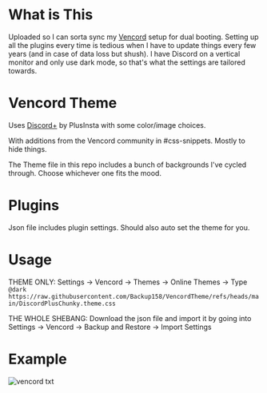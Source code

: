 # What is This
Uploaded so I can sorta sync my [Vencord](https://github.com/Vendicated/Vencord) setup for dual booting. Setting up all the plugins every time is tedious when I have to update things every few years (and in case of data loss but shush). I have Discord on a vertical monitor and only use dark mode, so that's what the settings are tailored towards.

# Vencord Theme
Uses [Discord+](https://plusinsta.github.io/discord-plus/) by PlusInsta with some color/image choices.

With additions from the Vencord community in #css-snippets. Mostly to hide things. 

The Theme file in this repo includes a bunch of backgrounds I've cycled through. Choose whichever one fits the mood.

# Plugins

Json file includes plugin settings. Should also auto set the theme for you.

# Usage
THEME ONLY: Settings -> Vencord -> Themes -> Online Themes -> Type `@dark https://raw.githubusercontent.com/Backup158/VencordTheme/refs/heads/main/DiscordPlusChunky.theme.css`

THE WHOLE SHEBANG: Download the json file and import it by going into Settings -> Vencord -> Backup and Restore -> Import Settings

# Example
![vencord txt](https://github.com/user-attachments/assets/87a8d5e2-ad28-4716-83fd-7ae95d0b87de)

